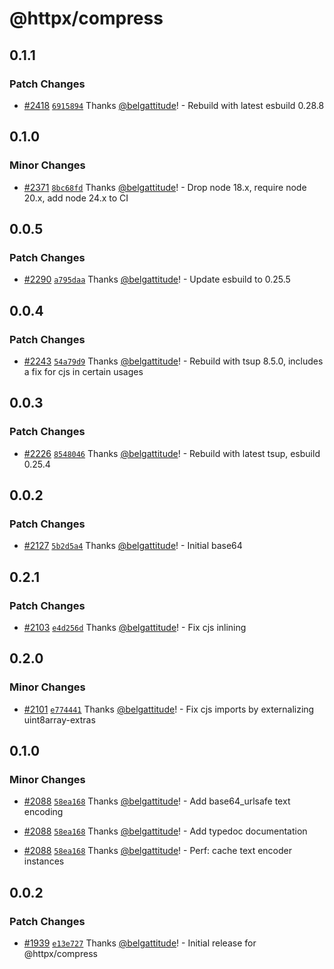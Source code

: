 # @httpx/compress

## 0.1.1

### Patch Changes

- [#2418](https://github.com/belgattitude/httpx/pull/2418) [`6915894`](https://github.com/belgattitude/httpx/commit/691589482047c4ffb48a3e66c5d4a18a15b4d0d2) Thanks [@belgattitude](https://github.com/belgattitude)! - Rebuild with latest esbuild 0.28.8

## 0.1.0

### Minor Changes

- [#2371](https://github.com/belgattitude/httpx/pull/2371) [`8bc68fd`](https://github.com/belgattitude/httpx/commit/8bc68fd67eac8f1335ee61907562399818e23b3b) Thanks [@belgattitude](https://github.com/belgattitude)! - Drop node 18.x, require node 20.x, add node 24.x to CI

## 0.0.5

### Patch Changes

- [#2290](https://github.com/belgattitude/httpx/pull/2290) [`a795daa`](https://github.com/belgattitude/httpx/commit/a795daa611f33942410777ddf7f561cf5e122028) Thanks [@belgattitude](https://github.com/belgattitude)! - Update esbuild to 0.25.5

## 0.0.4

### Patch Changes

- [#2243](https://github.com/belgattitude/httpx/pull/2243) [`54a79d9`](https://github.com/belgattitude/httpx/commit/54a79d9c530da590f634011ece54e83755ca6d6a) Thanks [@belgattitude](https://github.com/belgattitude)! - Rebuild with tsup 8.5.0, includes a fix for cjs in certain usages

## 0.0.3

### Patch Changes

- [#2226](https://github.com/belgattitude/httpx/pull/2226) [`8548046`](https://github.com/belgattitude/httpx/commit/8548046e58bed76f2e54c709acf92817316783a4) Thanks [@belgattitude](https://github.com/belgattitude)! - Rebuild with latest tsup, esbuild 0.25.4

## 0.0.2

### Patch Changes

- [#2127](https://github.com/belgattitude/httpx/pull/2127) [`5b2d5a4`](https://github.com/belgattitude/httpx/commit/5b2d5a439e348591a41958fa7169907e86a65e2d) Thanks [@belgattitude](https://github.com/belgattitude)! - Initial base64

## 0.2.1

### Patch Changes

- [#2103](https://github.com/belgattitude/httpx/pull/2103) [`e4d256d`](https://github.com/belgattitude/httpx/commit/e4d256d5511c007cba6c12bdb153ed5c52f151d1) Thanks [@belgattitude](https://github.com/belgattitude)! - Fix cjs inlining

## 0.2.0

### Minor Changes

- [#2101](https://github.com/belgattitude/httpx/pull/2101) [`e774441`](https://github.com/belgattitude/httpx/commit/e77444125a62954a779aca6b9797a4ecf56e716f) Thanks [@belgattitude](https://github.com/belgattitude)! - Fix cjs imports by externalizing uint8array-extras

## 0.1.0

### Minor Changes

- [#2088](https://github.com/belgattitude/httpx/pull/2088) [`58ea168`](https://github.com/belgattitude/httpx/commit/58ea168357ac6cd80ba07fbf4b6afee85a7e8052) Thanks [@belgattitude](https://github.com/belgattitude)! - Add base64_urlsafe text encoding

- [#2088](https://github.com/belgattitude/httpx/pull/2088) [`58ea168`](https://github.com/belgattitude/httpx/commit/58ea168357ac6cd80ba07fbf4b6afee85a7e8052) Thanks [@belgattitude](https://github.com/belgattitude)! - Add typedoc documentation

- [#2088](https://github.com/belgattitude/httpx/pull/2088) [`58ea168`](https://github.com/belgattitude/httpx/commit/58ea168357ac6cd80ba07fbf4b6afee85a7e8052) Thanks [@belgattitude](https://github.com/belgattitude)! - Perf: cache text encoder instances

## 0.0.2

### Patch Changes

- [#1939](https://github.com/belgattitude/httpx/pull/1939) [`e13e727`](https://github.com/belgattitude/httpx/commit/e13e727e168982e0f6212eda7831db0bc637fbea) Thanks [@belgattitude](https://github.com/belgattitude)! - Initial release for @httpx/compress
